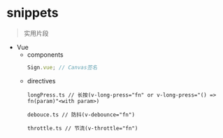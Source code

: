 # snippets

> 实用片段

- Vue
  - components
    ```javascript
    Sign.vue; // Canvas签名
    ```
  - directives
    ```
    longPress.ts // 长按(v-long-press="fn" or v-long-press="() => fn(param)"<with param>)
    ```
    ```
    debouce.ts // 防抖(v-debounce="fn")
    ```
    ```
    throttle.ts // 节流(v-throttle="fn")
    ```
